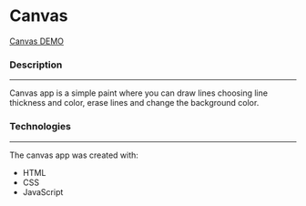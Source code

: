 # Canvas

[Canvas DEMO](https://anastasiyac.github.io/canvas/)


### Description
___________________________
Canvas app is a simple paint where you can draw lines choosing line thickness and color, erase lines and change the background color.

### Technologies
____________________________
The canvas app was created with:

+ HTML
+ CSS
+ JavaScript
